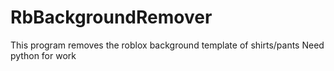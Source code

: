 # RbBackgroundRemover
This program removes the roblox background template of shirts/pants
Need python for work
